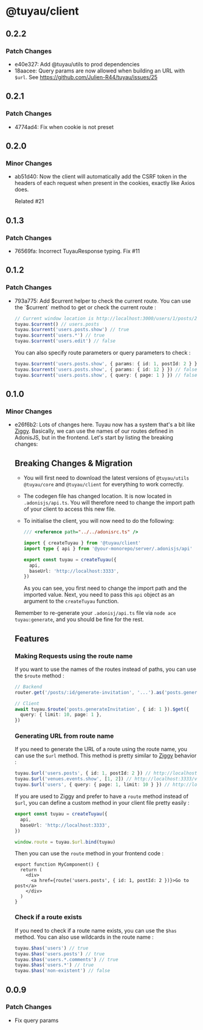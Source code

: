 # @tuyau/client

## 0.2.2

### Patch Changes

- e40e327: Add @tuyau/utils to prod dependencies
- 18aacee: Query params are now allowed when building an URL with `$url`. See https://github.com/Julien-R44/tuyau/issues/25

## 0.2.1

### Patch Changes

- 4774ad4: Fix when cookie is not preset

## 0.2.0

### Minor Changes

- ab51d40: Now the client will automatically add the CSRF token in the headers of each request when present in the cookies, exactly like Axios does.

  Related #21

## 0.1.3

### Patch Changes

- 76569fa: Incorrect TuyauResponse typing. Fix #11

## 0.1.2

### Patch Changes

- 793a775: Add $current helper to check the current route. You can use the `$current` method to get or check the current route :

  ```ts
  // Current window location is http://localhost:3000/users/1/posts/2, route name is users.posts.show
  tuyau.$current() // users.posts
  tuyau.$current('users.posts.show') // true
  tuyau.$current('users.*') // true
  tuyau.$current('users.edit') // false
  ```

  You can also specify route parameters or query parameters to check :

  ```ts
  tuyau.$current('users.posts.show', { params: { id: 1, postId: 2 } }) // true
  tuyau.$current('users.posts.show', { params: { id: 12 } }) // false
  tuyau.$current('users.posts.show', { query: { page: 1 } }) // false
  ```

## 0.1.0

### Minor Changes

- e26f6b2: Lots of changes here. Tuyau now has a system that's a bit like [Ziggy](https://github.com/tighten/ziggy). Basically, we can use the names of our routes defined in AdonisJS, but in the frontend. Let's start by listing the breaking changes:

  ## Breaking Changes & Migration

  - You will first need to download the latest versions of `@tuyau/utils` `@tuyau/core` and `@tuyau/client` for everything to work correctly.
  - The codegen file has changed location. It is now located in `.adonisjs/api.ts`. You will therefore need to change the import path of your client to access this new file.
  - To initialise the client, you will now need to do the following:

    ```ts
    /// <reference path="../../adonisrc.ts" />

    import { createTuyau } from '@tuyau/client'
    import type { api } from '@your-monorepo/server/.adonisjs/api'

    export const tuyau = createTuyau({
      api,
      baseUrl: 'http://localhost:3333',
    })
    ```

    As you can see, you first need to change the import path and the imported value. Next, you need to pass this `api` object as an argument to the `createTuyau` function.

  Remember to re-generate your `.adonisj/api.ts` file via `node ace tuyau:generate`, and you should be fine for the rest.

  ## Features

  ### Making Requests using the route name

  If you want to use the names of the routes instead of paths, you can use the `$route` method :

  ```ts
  // Backend
  router.get('/posts/:id/generate-invitation', '...').as('posts.generateInvitation')

  // Client
  await tuyau.$route('posts.generateInvitation', { id: 1 }).$get({
    query: { limit: 10, page: 1 },
  })
  ```

  ### Generating URL from route name

  If you need to generate the URL of a route using the route name, you can use the `$url` method. This method is pretty similar to [Ziggy](https://github.com/tighten/ziggy) behavior :

  ```ts
  tuyau.$url('users.posts', { id: 1, postId: 2 }) // http://localhost:3333/users/1/posts/2
  tuyau.$url('venues.events.show', [1, 2]) // http://localhost:3333/venues/1/events/2
  tuyau.$url('users', { query: { page: 1, limit: 10 } }) // http://localhost:3333/users?page=1&limit=10
  ```

  If you are used to Ziggy and prefer to have a `route` method instead of `$url`, you can define a custom method in your client file pretty easily :

  ```ts
  export const tuyau = createTuyau({
    api,
    baseUrl: 'http://localhost:3333',
  })

  window.route = tuyau.$url.bind(tuyau)
  ```

  Then you can use the `route` method in your frontend code :

  ```tsx
  export function MyComponent() {
    return (
      <div>
        <a href={route('users.posts', { id: 1, postId: 2 })}>Go to post</a>
      </div>
    )
  }
  ```

  ### Check if a route exists

  If you need to check if a route name exists, you can use the `$has` method. You can also use wildcards in the route name :

  ```ts
  tuyau.$has('users') // true
  tuyau.$has('users.posts') // true
  tuyau.$has('users.*.comments') // true
  tuyau.$has('users.*') // true
  tuyau.$has('non-existent') // false
  ```

## 0.0.9

### Patch Changes

- Fix query params
